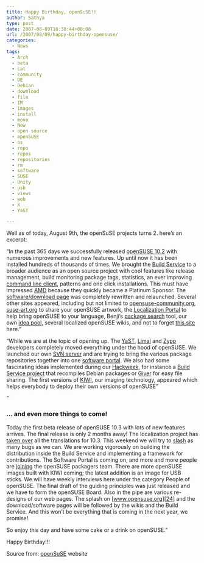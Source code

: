 ```yaml
---
title: Happy Birthday, openSuSE!!
author: Sathya
type: post
date: 2007-08-09T16:38:44+00:00
url: /2007/08/09/happy-birthday-opensuse/
categories:
  - News
tags:
  - Arch
  - beta
  - cat
  - community
  - DE
  - Debian
  - download
  - file
  - IM
  - images
  - install
  - move
  - New
  - open source
  - openSuSE
  - os
  - repo
  - repos
  - repositories
  - rm
  - software
  - SUSE
  - Unity
  - usb
  - views
  - web
  - X
  - YaST

---
```

Well as of today, August 9th, the openSuSE projects turns 2. here&#8217;s an excerpt:

&#8220;In the past 365 days we successfully released [openSUSE 10.2][1] with numerous improvements and new features. Up until now it has been installed hundreds of thousands of times. We brought the [Build Service][2] to a broader audience as an open source project with cool features like release management, build monitoring package tags, statistics, an ever improving [command line client][3], patterns and one click installations. This must have impressed [AMD][4] because they quickly became a Platinum Sponsor. The [software/download page][5] was completely rewritten and relaunched. Several other sites appeared, including but not limited to [opensuse-community.org][6], [suse-art.org][7] to share your openSUSE artwork, the [Localization Portal][8] to help bring openSUSE to your language, Benji’s [package search][9] tool, our own [idea pool][10], several localized openSUSE wikis, and not to forget [this site][11] here.&#8221;

&#8220;While we are at the topic of opening up. The [YaST][12], [Limal][13] and [Zypp][14] developers completely moved everything under the hood of openSUSE. We launched our own [SVN server][15] and are trying to bring the various package repositories together into one [software portal][16]. We also had some fascinating ideas implemented during our [Hackweek][17], for instance a [Build Service project][18] that recompiles Debian packages or [Giver][19] for easy file sharing. The first versions of [KIWI][20], our imaging technology, appeared which helps everybody to deploy their own versions of openSUSE&#8221;

&#8221;

### … and even more things to come!

Today the first beta release of openSUSE 10.3 with lots of new features arrives. The final release is only 2 months away! The localization project has [taken over][21] all the translations for 10.3. This weekend we will try to [slash][22] as many bugs as we can. We are working vigorously on building the distribution inside the Build Service and implementing a framework for contributions. The Software Portal is coming on, and more and more people are [joining][23] the openSUSE packagers team. There are more openSUSE images built with KIWI coming; the latest addition is an image for USB sticks. We will have weekly interviews here under the category People of openSUSE. The final draft of the guiding principles was just released and we have to form the openSUSE Board. Also in the pipe are various re-designs of our web pages. The splash on [www.opensuse.org][24] and the download/software pages will be followed by the wikis and the Build Service. And this won’t be everything that is coming in the next year, we promise!

So enjoy this day and have some cake or a drink on openSUSE.&#8221;

Happy Birthday!!!

Source from: [openSuSE][25] website

 [1]: http://download.opensuse.org/
 [2]: http://en.opensuse.org/Build_Service
 [3]: http://en.opensuse.org/Build_Service/CLI
 [4]: http://www.amd.com/
 [5]: http://software.opensuse.org/
 [6]: http://opensuse-community.org/
 [7]: http://www.suse-art.org/
 [8]: http://i18n.opensuse.org/
 [9]: http://packages.opensuse-community.org/
 [10]: http://idea.opensuse.org/
 [11]: http://news.opensuse.org/
 [12]: http://developer.novell.com/wiki/index.php/YaST
 [13]: http://developer.novell.com/wiki/index.php/Limal
 [14]: http://en.opensuse.org/ZYPP
 [15]: http://svn.opensuse.org/
 [16]: http://en.opensuse.org/Software_Portal
 [17]: http://lists.opensuse.org/opensuse-announce/2007-06/msg00009.html
 [18]: http://idea.opensuse.org/content/ideas/add-a-buildservice-project-that-recompiles-debian-packages
 [19]: http://idea.opensuse.org/content/ideas/easy-file-sharing
 [20]: http://en.opensuse.org/KIWI
 [21]: http://lists.opensuse.org/opensuse-translation/2007-07/msg00044.html
 [22]: http://en.opensuse.org/Bugslashing
 [23]: http://lists.opensuse.org/opensuse-buildservice/2007-08/msg00060.html
 [24]: http://www.opensuse.org/
 [25]: http://news.opensuse.org/?p=105